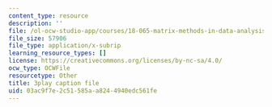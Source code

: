 ```yaml
---
content_type: resource
description: ''
file: /ol-ocw-studio-app/courses/18-065-matrix-methods-in-data-analysis-signal-processing-and-machine-learning-spring-2018/03ac9f7e2c51585aa8244940edc561fe_YiqIkSHSmyc.vtt
file_size: 57906
file_type: application/x-subrip
learning_resource_types: []
license: https://creativecommons.org/licenses/by-nc-sa/4.0/
ocw_type: OCWFile
resourcetype: Other
title: 3play caption file
uid: 03ac9f7e-2c51-585a-a824-4940edc561fe
---
```

